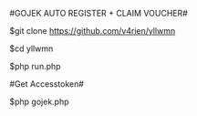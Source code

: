 #GOJEK AUTO REGISTER + CLAIM VOUCHER#

$git clone https://github.com/v4rien/yllwmn

$cd yllwmn

$php run.php

#Get Accesstoken#

$php gojek.php
